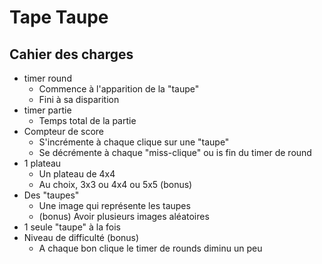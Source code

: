 # Tape Taupe

## Cahier des charges

- timer round
    - Commence à l'apparition de la "taupe"
    - Fini à sa disparition
- timer partie
    - Temps total de la partie
- Compteur de score
    - S'incrémente à chaque clique sur une "taupe"
    - Se décrémente à chaque "miss-clique" ou is fin du timer de round
- 1 plateau 
    - Un plateau de 4x4
    - Au choix, 3x3 ou 4x4 ou 5x5 (bonus)
- Des "taupes"
    - Une image qui représente les taupes
    - (bonus) Avoir plusieurs images aléatoires
- 1 seule "taupe" à la fois
- Niveau de difficulté (bonus)
    - A chaque bon clique le timer de rounds diminu un peu